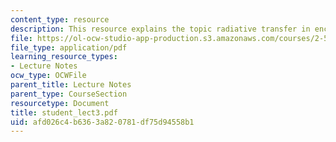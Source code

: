 ```yaml
---
content_type: resource
description: This resource explains the topic radiative transfer in enclosures.
file: https://ol-ocw-studio-app-production.s3.amazonaws.com/courses/2-58j-radiative-transfer-spring-2006/afd026c4b6363a820781df75d94558b1_student_lect3.pdf
file_type: application/pdf
learning_resource_types:
- Lecture Notes
ocw_type: OCWFile
parent_title: Lecture Notes
parent_type: CourseSection
resourcetype: Document
title: student_lect3.pdf
uid: afd026c4-b636-3a82-0781-df75d94558b1
---
```

